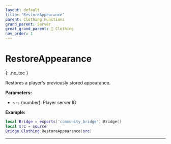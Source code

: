 ```yaml
---
layout: default
title: "RestoreAppearance"
parent: Clothing Functions
grand_parent: Server
great_grand_parent: 👔 Clothing
nav_order: 1
---
```


# RestoreAppearance
{: .no_toc }

Restores a player's previously stored appearance.

**Parameters:**
- `src` (number): Player server ID

**Example:**
```lua
local Bridge = exports['community_bridge']:Bridge()
local src = source
Bridge.Clothing.RestoreAppearance(src)
```

---
